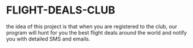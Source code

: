 # FLIGHT-DEALS-CLUB
the idea of this project is that when you are registered to the club, our program will hunt for you the best flight deals around the world and notify you with detailed SMS and emails.
